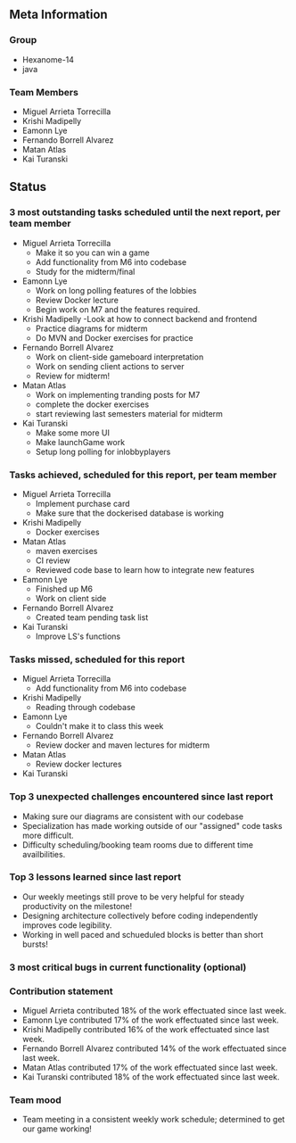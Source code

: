 ## Meta Information

### Group

- Hexanome-14
- java

### Team Members

- Miguel Arrieta Torrecilla
- Krishi Madipelly
- Eamonn Lye
- Fernando Borrell Alvarez
- Matan Atlas
- Kai Turanski

## Status

### 3 most outstanding tasks scheduled until the next report, per team member

- Miguel Arrieta Torrecilla
  - Make it so you can win a game
  - Add functionality from M6 into codebase
  - Study for the midterm/final
- Eamonn Lye
  - Work on long polling features of the lobbies
  - Review Docker lecture
  - Begin work on M7 and the features required.
- Krishi Madipelly
  -Look at how to connect backend and frontend
  - Practice diagrams for midterm 
  - Do MVN and Docker exercises for practice
- Fernando Borrell Alvarez
  - Work on client-side gameboard interpretation
  - Work on sending client actions to server
  - Review for midterm! 
- Matan Atlas
  - Work on implementing tranding posts for M7
  - complete the docker exercises 
  - start reviewing last semesters material for midterm
- Kai Turanski
  - Make some more UI
  - Make launchGame work
  - Setup long polling for inlobbyplayers

### Tasks achieved, scheduled for this report, per team member

- Miguel Arrieta Torrecilla
  - Implement purchase card
  - Make sure that the dockerised database is working
- Krishi Madipelly
  - Docker exercises
- Matan Atlas
  - maven exercises
  - CI review
  - Reviewed code base to learn how to integrate new features
- Eamonn Lye
  - Finished up M6
  - Work on client side
- Fernando Borrell Alvarez
  - Created team pending task list
- Kai Turanski
  - Improve LS's functions

### Tasks missed, scheduled for this report

- Miguel Arrieta Torrecilla
  - Add functionality from M6 into codebase
- Krishi Madipelly
  - Reading through codebase
- Eamonn Lye
  - Couldn't make it to class this week
- Fernando Borrell Alvarez
  - Review docker and maven lectures for midterm
- Matan Atlas
  - Review docker lectures
- Kai Turanski

### Top 3 unexpected challenges encountered since last report

- Making sure our diagrams are consistent with our codebase
- Specialization has made working outside of our "assigned" code tasks more difficult.
- Difficulty scheduling/booking team rooms due to different time availbilities.

### Top 3 lessons learned since last report

- Our weekly meetings still prove to be very helpful for steady productivity on the milestone!
- Designing architecture collectively before coding independently improves code legibility.
- Working in well paced and schueduled blocks is better than short bursts!

### 3 most critical bugs in current functionality (optional)

### Contribution statement

- Miguel Arrieta contributed 18% of the work effectuated since last week.
- Eamonn Lye contributed 17% of the work effectuated since last week.
- Krishi Madipelly contributed 16% of the work effectuated since last week.
- Fernando Borrell Alvarez contributed 14% of the work effectuated since last week.
- Matan Atlas contributed 17% of the work effectuated since last week.
- Kai Turanski contributed 18% of the work effectuated since last week.

### Team mood

- Team meeting in a consistent weekly work schedule; determined to get our game working! 
